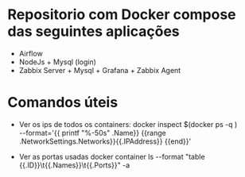 # Repositorio com Docker compose das seguintes aplicações

* Airflow
* NodeJs + Mysql (login) 
* Zabbix Server + Mysql + Grafana + Zabbix Agent






# Comandos úteis
* Ver os ips de todos os containers:
docker inspect $(docker ps -q ) \
--format='{{ printf "%-50s" .Name}} {{range .NetworkSettings.Networks}}{{.IPAddress}} {{end}}'

* Ver as portas usadas
docker container ls --format "table {{.ID}}\t{{.Names}}\t{{.Ports}}" -a
